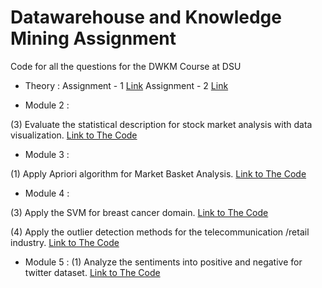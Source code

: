 # Datawarehouse and Knowledge Mining Assignment

Code for all the questions for the DWKM Course at DSU



- Theory : 
Assignment - 1 [Link](https://github.com/Devaprasad403/dwkm-assignment/blob/main/DWKM%20Assignment%20-%201.pdf)
 Assignment - 2 [Link](https://github.com/Devaprasad403/dwkm-assignment/blob/main/DWKM%20Assignment-2.pdf)

 

- Module 2 : 

(3) Evaluate the statistical description for stock market analysis with data visualization. [Link to The Code](https://github.com/Devaprasad403/dwkm-assignment/tree/main/module%202/stock-viz)

- Module 3 : 

(1) Apply Apriori algorithm for Market Basket Analysis. [Link to The Code](https://github.com/Devaprasad403/dwkm-assignment/blob/main/Market-Basket-Analysis-Using-Apriori-Algorithm-main/Market_Basket_Analysis_notebook.ipynb)

- Module 4 : 

(3) Apply the SVM for breast cancer domain. [Link to The Code](https://github.com/Devaprasad403/dwkm-assignment/blob/main/Breast_Cancer_domain.ipynb)

(4) Apply the outlier detection methods for the telecommunication /retail industry. [Link to The Code](https://github.com/Devaprasad403/dwkm-assignment/blob/main/Outlier_detection_retail_industry.ipynb)

- Module 5 : 
(1) Analyze the sentiments into positive and negative for twitter dataset. [Link to The Code](https://github.com/Devaprasad403/dwkm-assignment/blob/main/Sentiment_Analysis_Twitter_datasets.ipynb)
